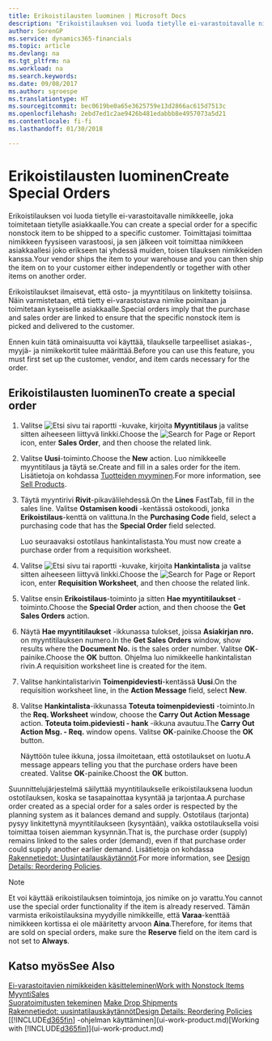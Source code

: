 ```yaml
---
title: Erikoistilausten luominen | Microsoft Docs
description: "Erikoistilauksen voi luoda tietylle ei-varastoitavalle nimikkeelle, joka toimitetaan tietylle asiakkaalle. Toimittajasi toimittaa nimikkeen fyysiseen varastoosi, ja sen jälkeen voit toimittaa nimikkeen asiakkaallesi joko erikseen tai yhdessä muiden, toisen tilauksen nimikkeiden kanssa."
author: SorenGP
ms.service: dynamics365-financials
ms.topic: article
ms.devlang: na
ms.tgt_pltfrm: na
ms.workload: na
ms.search.keywords: 
ms.date: 09/08/2017
ms.author: sgroespe
ms.translationtype: HT
ms.sourcegitcommit: bec0619be0a65e3625759e13d2866ac615d7513c
ms.openlocfilehash: 2ebd7ed1c2ae9426b481edabbb8e4957073a5d21
ms.contentlocale: fi-fi
ms.lasthandoff: 01/30/2018

---
```

# <a name="create-special-orders"></a><span data-ttu-id="b3529-104">Erikoistilausten luominen</span><span class="sxs-lookup"><span data-stu-id="b3529-104">Create Special Orders</span></span>
<span data-ttu-id="b3529-105">Erikoistilauksen voi luoda tietylle ei-varastoitavalle nimikkeelle, joka toimitetaan tietylle asiakkaalle.</span><span class="sxs-lookup"><span data-stu-id="b3529-105">You can create a special order for a specific nonstock item to be shipped to a specific customer.</span></span> <span data-ttu-id="b3529-106">Toimittajasi toimittaa nimikkeen fyysiseen varastoosi, ja sen jälkeen voit toimittaa nimikkeen asiakkaallesi joko erikseen tai yhdessä muiden, toisen tilauksen nimikkeiden kanssa.</span><span class="sxs-lookup"><span data-stu-id="b3529-106">Your vendor ships the item to your warehouse and you can then ship the item on to your customer either independently or together with other items on another order.</span></span>  

<span data-ttu-id="b3529-107">Erikoistilaukset ilmaisevat, että osto- ja myyntitilaus on linkitetty toisiinsa. Näin varmistetaan, että tietty ei-varastoistava nimike poimitaan ja toimitetaan kyseiselle asiakkaalle.</span><span class="sxs-lookup"><span data-stu-id="b3529-107">Special orders imply that the purchase and sales order are linked to ensure that the specific nonstock item is picked and delivered to the customer.</span></span>  

<span data-ttu-id="b3529-108">Ennen kuin tätä ominaisuutta voi käyttää, tilaukselle tarpeelliset asiakas-, myyjä- ja nimikekortit tulee määrittää.</span><span class="sxs-lookup"><span data-stu-id="b3529-108">Before you can use this feature, you must first set up the customer, vendor, and item cards necessary for the order.</span></span>  

## <a name="to-create-a-special-order"></a><span data-ttu-id="b3529-109">Erikoistilausten luominen</span><span class="sxs-lookup"><span data-stu-id="b3529-109">To create a special order</span></span>  
1.  <span data-ttu-id="b3529-110">Valitse ![Etsi sivu tai raportti](media/ui-search/search_small.png "Etsi sivu tai raportti -kuvake") -kuvake, kirjoita **Myyntitilaus** ja valitse sitten aiheeseen liittyvä linkki.</span><span class="sxs-lookup"><span data-stu-id="b3529-110">Choose the ![Search for Page or Report](media/ui-search/search_small.png "Search for Page or Report icon") icon, enter **Sales Order**, and then choose the related link.</span></span>  
2. <span data-ttu-id="b3529-111">Valitse **Uusi**-toiminto.</span><span class="sxs-lookup"><span data-stu-id="b3529-111">Choose the **New** action.</span></span> <span data-ttu-id="b3529-112">Luo nimikkeelle  myyntitilaus ja täytä se.</span><span class="sxs-lookup"><span data-stu-id="b3529-112">Create and fill in a  sales order for the item.</span></span> <span data-ttu-id="b3529-113">Lisätietoja on kohdassa [Tuotteiden myyminen](sales-how-sell-products.md).</span><span class="sxs-lookup"><span data-stu-id="b3529-113">For more information, see [Sell Products](sales-how-sell-products.md).</span></span>
3.  <span data-ttu-id="b3529-114">Täytä myyntirivi **Rivit**-pikavälilehdessä.</span><span class="sxs-lookup"><span data-stu-id="b3529-114">On the **Lines** FastTab, fill in the sales line.</span></span> <span data-ttu-id="b3529-115">Valitse **Ostamisen koodi** -kentässä ostokoodi, jonka **Erikoistilaus**-kenttä on valittuna.</span><span class="sxs-lookup"><span data-stu-id="b3529-115">In the **Purchasing Code** field, select a purchasing code that has the **Special Order** field selected.</span></span>

    <span data-ttu-id="b3529-116">Luo seuraavaksi ostotilaus hankintalistasta.</span><span class="sxs-lookup"><span data-stu-id="b3529-116">You must now create a purchase order from a requisition worksheet.</span></span>  
4. <span data-ttu-id="b3529-117">Valitse ![Etsi sivu tai raportti](media/ui-search/search_small.png "Etsi sivu tai raportti -kuvake") -kuvake, kirjoita **Hankintalista** ja valitse sitten aiheeseen liittyvä linkki.</span><span class="sxs-lookup"><span data-stu-id="b3529-117">Choose the ![Search for Page or Report](media/ui-search/search_small.png "Search for Page or Report icon") icon, enter **Requisition Worksheet**, and then choose the related link.</span></span>  
5. <span data-ttu-id="b3529-118">Valitse ensin **Erikoistilaus**-toiminto ja sitten **Hae myyntitilaukset** -toiminto.</span><span class="sxs-lookup"><span data-stu-id="b3529-118">Choose the **Special Order** action, and then choose the **Get Sales Orders** action.</span></span>  
6.  <span data-ttu-id="b3529-119">Näytä **Hae myyntitilaukset** -ikkunassa tulokset, joissa **Asiakirjan nro.** on myyntitilauksen numero.</span><span class="sxs-lookup"><span data-stu-id="b3529-119">In the **Get Sales Orders** window, show results where the **Document No.** is the sales order number.</span></span> <span data-ttu-id="b3529-120">Valitse **OK**-painike.</span><span class="sxs-lookup"><span data-stu-id="b3529-120">Choose the **OK** button.</span></span> <span data-ttu-id="b3529-121">Ohjelma luo nimikkeelle hankintalistan rivin.</span><span class="sxs-lookup"><span data-stu-id="b3529-121">A requisition worksheet line is created for the item.</span></span>  
7.  <span data-ttu-id="b3529-122">Valitse hankintalistarivin  **Toimenpideviesti**-kentässä **Uusi**.</span><span class="sxs-lookup"><span data-stu-id="b3529-122">On the requisition worksheet line, in the **Action Message** field, select **New**.</span></span>  
8.  <span data-ttu-id="b3529-123">Valitse **Hankintalista**-ikkunassa **Toteuta toimenpideviesti** -toiminto.</span><span class="sxs-lookup"><span data-stu-id="b3529-123">In the **Req. Worksheet** window, choose the **Carry Out Action Message** action.</span></span> <span data-ttu-id="b3529-124">**Toteuta toim.pideviesti - hank** -ikkuna avautuu.</span><span class="sxs-lookup"><span data-stu-id="b3529-124">The **Carry Out Action Msg. - Req.** window opens.</span></span> <span data-ttu-id="b3529-125">Valitse **OK**-painike.</span><span class="sxs-lookup"><span data-stu-id="b3529-125">Choose the **OK** button.</span></span>  

    <span data-ttu-id="b3529-126">Näyttöön tulee ikkuna, jossa ilmoitetaan, että ostotilaukset on luotu.</span><span class="sxs-lookup"><span data-stu-id="b3529-126">A message appears telling you that the purchase orders have been created.</span></span> <span data-ttu-id="b3529-127">Valitse **OK**-painike.</span><span class="sxs-lookup"><span data-stu-id="b3529-127">Choost the **OK** button.</span></span>  

<span data-ttu-id="b3529-128">Suunnittelujärjestelmä säilyttää myyntitilaukselle erikoistilauksena luodun ostotilauksen, koska se tasapainottaa kysyntää ja tarjontaa.</span><span class="sxs-lookup"><span data-stu-id="b3529-128">A purchase order created as a special order for a sales order is respected by the planning system as it balances demand and supply.</span></span> <span data-ttu-id="b3529-129">Ostotilaus (tarjonta) pysyy linkitettynä myyntitilaukseen (kysyntään), vaikka ostotilauksella voisi toimittaa toisen aiemman kysynnän.</span><span class="sxs-lookup"><span data-stu-id="b3529-129">That is, the purchase order (supply) remains linked to the sales order (demand), even if that purchase order could supply another earlier demand.</span></span> <span data-ttu-id="b3529-130">Lisätietoja on kohdassa [Rakennetiedot: Uusintatilauskäytännöt](design-details-reservation-order-tracking-and-action-messaging.md).</span><span class="sxs-lookup"><span data-stu-id="b3529-130">For more information, see [Design Details: Reordering Policies](design-details-reservation-order-tracking-and-action-messaging.md).</span></span>  

> [!NOTE]  
>  <span data-ttu-id="b3529-131">Et voi käyttää erikoistilauksen toimintoja, jos nimike on jo varattu.</span><span class="sxs-lookup"><span data-stu-id="b3529-131">You cannot use the special order functionality if the item is already reserved.</span></span> <span data-ttu-id="b3529-132">Tämän varmista erikoistilauksina myydyille nimikkeille, että **Varaa**-kenttää nimikkeen kortissa ei ole määritetty arvoon **Aina**.</span><span class="sxs-lookup"><span data-stu-id="b3529-132">Therefore, for items that are sold on special orders, make sure the **Reserve** field on the item card is not set to **Always**.</span></span>  

## <a name="see-also"></a><span data-ttu-id="b3529-133">Katso myös</span><span class="sxs-lookup"><span data-stu-id="b3529-133">See Also</span></span>  
[<span data-ttu-id="b3529-134">Ei-varastoitavien nimikkeiden käsitteleminen</span><span class="sxs-lookup"><span data-stu-id="b3529-134">Work with Nonstock Items</span></span>](inventory-how-work-nonstock-items.md)  
[<span data-ttu-id="b3529-135">Myynti</span><span class="sxs-lookup"><span data-stu-id="b3529-135">Sales</span></span>](sales-manage-sales.md)  
<span data-ttu-id="b3529-136">[Suoratoimitusten tekeminen](sales-how-drop-shipment.md) </span><span class="sxs-lookup"><span data-stu-id="b3529-136">[Make Drop Shipments](sales-how-drop-shipment.md) </span></span>  
[<span data-ttu-id="b3529-137">Rakennetiedot: uusintatilauskäytännöt</span><span class="sxs-lookup"><span data-stu-id="b3529-137">Design Details: Reordering Policies</span></span>](design-details-reservation-order-tracking-and-action-messaging.md)  
<span data-ttu-id="b3529-138">[[!INCLUDE[d365fin](includes/d365fin_md.md)] -ohjelman käyttäminen](ui-work-product.md)</span><span class="sxs-lookup"><span data-stu-id="b3529-138">[Working with [!INCLUDE[d365fin](includes/d365fin_md.md)]](ui-work-product.md)</span></span>

